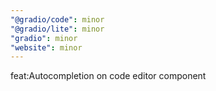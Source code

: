 ```yaml
---
"@gradio/code": minor
"@gradio/lite": minor
"gradio": minor
"website": minor
---
```


feat:Autocompletion on code editor component
